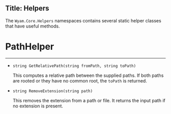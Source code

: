 Title: Helpers
---
The `Wyam.Core.Helpers` namespaces contains several static helper classes that have useful methods.

# PathHelper
---

* `string GetRelativePath(string fromPath, string toPath)`
  
  This computes a relative path between the supplied paths. If both paths are rooted or they have no common root, the `toPath` is returned.
  
* `string RemoveExtension(string path)`
  
  This removes the extension from a path or file. It returns the input path if no extension is present.